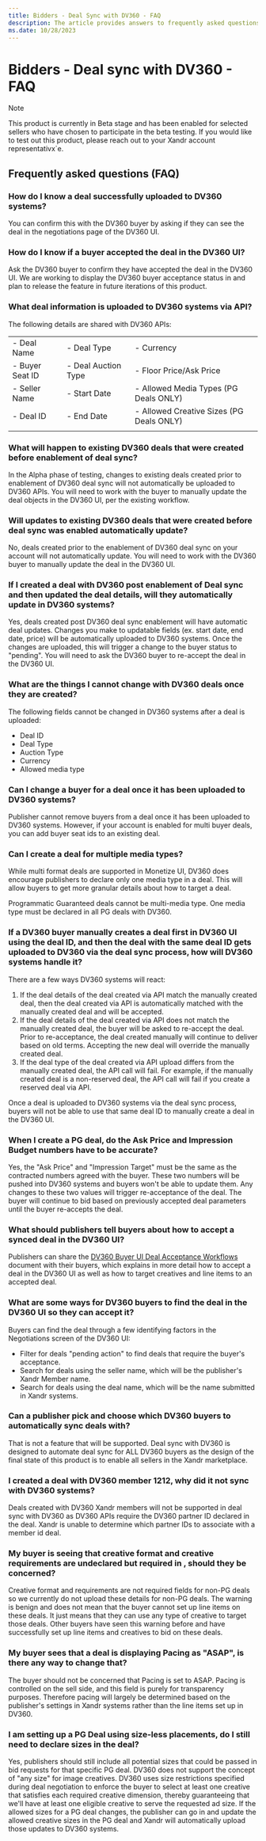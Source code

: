 ```yaml
---
title: Bidders - Deal Sync with DV360 - FAQ
description: The article provides answers to frequently asked questions (FAQs) regarding Deal Sync with DV360.
ms.date: 10/28/2023
---
```


# Bidders - Deal sync with DV360 - FAQ

> [!NOTE]
> This product is currently in Beta stage and has been enabled for selected sellers who have chosen to participate in the beta testing. If
> you would like to test out this product, please reach out to your Xandr account representativx`e.

## Frequently asked questions (FAQ)

### How do I know a deal successfully uploaded to DV360 systems?

You can confirm this with the DV360 buyer by asking if they can see the deal in the negotiations page of the DV360 UI.

### How do I know if a buyer accepted the deal in the DV360 UI?

Ask the DV360 buyer to confirm they have accepted the deal in the DV360 UI. We are working to display the DV360 buyer acceptance status in
 and plan to release the feature in future iterations of this product.

### What deal information is uploaded to DV360 systems via API?

The following details are shared with DV360 APIs:

| |  |  |
|--|--|--|
| - Deal Name | - Deal Type | - Currency |
| - Buyer Seat ID | - Deal Auction Type |  - Floor Price/Ask Price |
| - Seller Name | - Start Date | - Allowed Media Types (PG Deals ONLY) |
| - Deal ID |  - End Date | - Allowed Creative Sizes (PG Deals ONLY) |
| |  |  |

### What will happen to existing DV360 deals that were created before enablement of deal sync?

In the Alpha phase of testing, changes to existing deals created prior to enablement of DV360 deal sync will not automatically be uploaded to DV360 APIs. You will need to work with the buyer to manually update the deal objects in the DV360 UI, per the existing workflow.

### Will updates to existing DV360 deals that were created before deal sync was enabled automatically update? 

No, deals created prior to the enablement of DV360 deal sync on your account will not automatically update. You will need to work with the
DV360 buyer to manually update the deal in the DV360 UI.

### If I created a deal with DV360 post enablement of Deal sync and then updated the deal details, will they automatically update in DV360 systems?

Yes, deals created post DV360 deal sync enablement will have automatic deal updates. Changes you make to updatable fields (ex. start date, end date, price) will be automatically uploaded to DV360 systems. Once the changes are uploaded, this will trigger a change to the buyer status to "pending". You will need to ask the DV360 buyer to re-accept the deal in the DV360 UI.

### What are the things I cannot change with DV360 deals once they are created?

The following fields cannot be changed in DV360 systems after a deal is uploaded:

- Deal ID
- Deal Type
- Auction Type
- Currency
- Allowed media type

### Can I change a buyer for a deal once it has been uploaded to DV360 systems?

Publisher cannot remove buyers from a deal once it has been uploaded to DV360 systems. However, if your account is enabled for multi buyer
deals, you can add buyer seat ids to an existing deal.

### Can I create a deal for multiple media types?

While multi format deals are supported in Monetize UI, DV360 does encourage publishers to declare only one media type in a deal. This will
allow buyers to get more granular details about how to target a deal.

Programmatic Guaranteed deals cannot be multi-media type. One media type must be declared in all PG deals with DV360.

### **If a DV360 buyer manually creates a deal first in DV360 UI using the deal ID, and then the deal with the same deal ID gets uploaded to DV360 via the deal sync process, how will DV360 systems handle it?**

There are a few ways DV360 systems will react:

1. If the deal details of the deal created via API match the manually created deal, then the deal created via API is automatically matched with the manually created deal and will be accepted.
1. If the deal details of the deal created via API does not match the manually created deal, the buyer will be asked to re-accept the deal. Prior to re-acceptance, the deal created manually will continue to deliver based on old terms. Accepting the new deal will override the manually created deal.
1. If the deal type of the deal created via API upload differs from the manually created deal, the API call will fail. For example, if the manually created deal is a non-reserved deal, the API call will fail if you create a reserved deal via API.

Once a deal is uploaded to DV360 systems via the deal sync process, buyers will not be able to use that same deal ID to manually create a
deal in the DV360 UI.

### When I create a PG deal, do the Ask Price and Impression Budget numbers have to be accurate?

Yes, the "Ask Price" and "Impression Target" must be the same as the contracted numbers agreed with the buyer. These two numbers will be
pushed into DV360 systems and buyers won't be able to update them. Any changes to these two values will trigger re-acceptance of the deal. The buyer will continue to bid based on previously accepted deal parameters until the buyer re-accepts the deal.

### What should publishers tell buyers about how to accept a synced deal in the DV360 UI?

Publishers can share the [DV360 Buyer UI Deal Acceptance Workflows](dv360-buyer-ui-deal-acceptance-workflows.md) document with
their buyers, which explains in more detail how to accept a deal in the DV360 UI as well as how to target creatives and line items to an
accepted deal.

### What are some ways for DV360 buyers to find the deal in the DV360 UI so they can accept it?

Buyers can find the deal through a few identifying factors in the Negotiations screen of the DV360 UI:

- Filter for deals "pending action" to find deals that require the   buyer's acceptance.
- Search for deals using the seller name, which will be the publisher's Xandr Member name.
- Search for deals using the deal name, which will be the name submitted in Xandr systems.

### Can a publisher pick and choose which DV360 buyers to automatically sync deals with?

That is not a feature that will be supported. Deal sync with DV360 is designed to automate deal sync for ALL DV360 buyers as the design of the final state of this product is to enable all sellers in the Xandr marketplace.

### I created a deal with DV360 member 1212, why did it not sync with DV360 systems?

Deals created with DV360 Xandr members will not be supported in deal sync with DV360 as DV360 APIs require the DV360 partner ID declared in the deal. Xandr is unable to determine which partner IDs to associate with a member id deal.

### My buyer is seeing that creative format and creative requirements are undeclared but required in , should they be concerned?

Creative format and requirements are not required fields for non-PG deals so we currently do not upload these details for non-PG deals. The warning is benign and does not mean that the buyer cannot set up line items on these deals. It just means that they can use any type of creative to target those deals. Other buyers have seen this warning before and have successfully set up line items and creatives to bid on these deals.

### My buyer sees that a deal is displaying Pacing as "ASAP", is there any way to change that?

The buyer should not be concerned that Pacing is set to ASAP. Pacing is controlled on the sell side, and this field is purely for transparency purposes. Therefore pacing will largely be determined based on the publisher's settings in Xandr systems rather
than the line items set up in DV360.

### I am setting up a PG Deal using size-less placements, do I still need to declare sizes in the deal?

Yes, publishers should still include all potential sizes that could be passed in bid requests for that specific PG deal. DV360 does not support the concept of "any size" for image creatives. DV360 uses size restrictions specified during deal negotiation to enforce the buyer to select at least one creative that satisfies each required creative dimension, thereby guaranteeing that we'll have at least one eligible creative to serve the requested ad size. If the allowed sizes for a PG deal changes, the publisher can go in and update the allowed creative sizes in the PG deal and Xandr will automatically upload those updates to DV360 systems.
